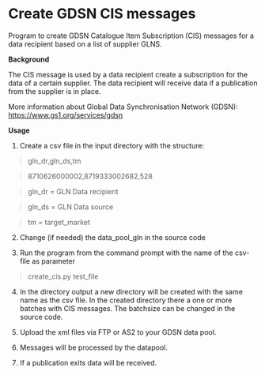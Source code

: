 # Create GDSN CIS messages

Program to create GDSN Catalogue Item Subscription (CIS) messages for a data recipient based on a list of supplier GLNS.

**Background**

The CIS message is used by a data recipient create a subscription for the data of a certain supplier. The data recipient will receive
data if a publication from the supplier is in place.

More information about Global Data Synchronisation Network (GDSN): https://www.gs1.org/services/gdsn

**Usage**
1. Create a csv file in the input directory with the structure:

> gln_dr,gln_ds,tm

> 8710626000002,8719333002682,528

> gln_dr = GLN Data recipient

> gln_ds = GLN Data source

> tm = target_market

2. Change (if needed) the data_pool_gln in the source code

3. Run the program from the command prompt with the name of the csv-file as parameter

> create_cis.py test_file

4. In the directory output a new directory will be created with the same name as the csv file.
   In the created directory there a one or more batches with CIS messages. The batchsize can be changed in the source code.
   
5. Upload the xml files via FTP or AS2 to your GDSN data pool.

6. Messages will be processed by the datapool.

7. If a publication exits data will be received.
